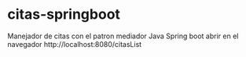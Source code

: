 # citas-springboot
Manejador de citas con el patron mediador
Java Spring boot abrir en el navegador
http://localhost:8080/citasList
